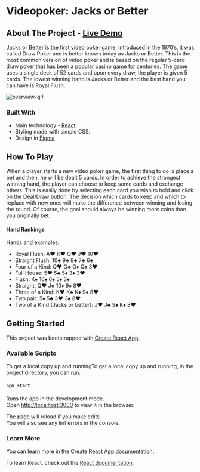# Videopoker: Jacks or Better

## About The Project - [Live Demo](https://brozinsky.github.io/videopoker-jacks-or-better)

Jacks or Better is the first video poker game, introduced in the 1970’s, it was called Draw Poker and is better known today as Jacks or Better. This is the most common version of video poker and is based on the regular 5-card draw poker that has been a popular casino game for centuries. The game uses a single deck of 52 cards and upon every draw, the player is given 5 cards. The lowest winning hand is Jacks or Better and the best hand you can have is Royal Flush. 

![overview-gif](doc/overview.gif)

### Built With

* Main technology - [React](https://reactjs.org/)
* Styling made with simple CSS. 
* Design in [Figma](https://www.figma.com/)

## How To Play

When a player starts a new video poker game, the first thing to do is place a bet and then, he will be dealt 5 cards. In order to achieve the strongest winning hand, the player can choose to keep some cards and exchange others. This is easily done by selecting each card you wish to hold and click on the Deal/Draw button. The decision which cards to keep and which to replace with new ones will make the difference between winning and losing the round. Of course, the goal should always be winning more coins than you originally bet.

#### Hand Rankings

Hands and examples:
* Royal Flush: A♥ K♥ Q♥ J♥ 10♥
* Straight Flush: 10♣ 9♣ 8♣ 7♣ 6♣ 
* Four of a Kind: Q♥ Q♣ Q♦ Q♠ 3♥
* Full House: 5♥ 5♣ 5♦ 3♦ 3♥
* Flush: K♠ 10♠ 6♠ 5♠ 3♠ 
* Straight: Q♥ J♣ 10♦ 9♠ 8♥
* Three of a Kind: K♥ K♣ K♦ 9♠ 8♥
* Two pair: 5♦ 5♣ 3♥ 3♠ 8♥
* Two of a Kind (Jacks or better): J♥ J♣ 9♠ K♦ 8♥

## Getting Started

This project was bootstrapped with [Create React App](https://github.com/facebook/create-react-app).

### Available Scripts

To get a local copy up and runningTo get a local copy up and running, in the project directory, you can run:

#### `npm start`

Runs the app in the development mode.<br>
Open [http://localhost:3000](http://localhost:3000) to view it in the browser.

The page will reload if you make edits.<br>
You will also see any lint errors in the console.

### Learn More

You can learn more in the [Create React App documentation](https://facebook.github.io/create-react-app/docs/getting-started).

To learn React, check out the [React documentation](https://reactjs.org/).
